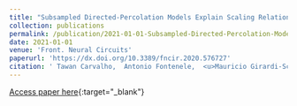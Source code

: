 ```yaml
---
title: "Subsampled Directed-Percolation Models Explain Scaling Relations Experimentally Observed in the Brain"
collection: publications
permalink: /publication/2021-01-01-Subsampled-Directed-Percolation-Models-Explain-Scaling-Relations-Experimentally-Observed-in-the-Brain
date: 2021-01-01
venue: 'Front. Neural Circuits'
paperurl: 'https://dx.doi.org/10.3389/fncir.2020.576727'
citation: ' Tawan Carvalho,  Antonio Fontenele,  <u>Mauricio Girardi-Schappo</u>,  Thaís Feliciano,  Leandro Aguiar,  Thais Silva,  Nivaldo Vasconcelos,  Pedro Carelli,  Mauro Copelli, &quot;Subsampled Directed-Percolation Models Explain Scaling Relations Experimentally Observed in the Brain.&quot; Front. Neural Circuits, 2021.'
---
```

[Access paper here](https://dx.doi.org/10.3389/fncir.2020.576727){:target="_blank"}
